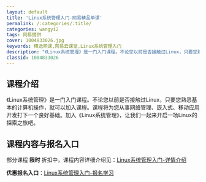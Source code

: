 ```yaml
---
layout: default
title: 'Linux系统管理入门-网易精品单课'
permalink: /:categories/:title/
categories: wangyi2
tags: 网易提供
cover: 1004833026.jpg
keywords: 精选网课,网易云课堂,Linux系统管理入门
description: "《Linux系统管理》是一门入门课程。不论您以前是否接触过Linux，只要您熟悉基本的计算机操作，就可以加入课程。课程将为您从事网络管理、嵌入式、移动应用开发打下一个良好基础。加入《Linu"
classid: 1004833026
---
```


## 课程介绍

《Linux系统管理》是一门入门课程。不论您以前是否接触过Linux，只要您熟悉基本的计算机操作，就可以加入课程。课程将为您从事网络管理、嵌入式、移动应用开发打下一个良好基础。加入《Linux系统管理》，让我们一起来开启一场Linux的探索之旅吧。

## 课程内容与报名入口

部分课程 **限时** 折扣中，课程内容详细介绍见：[Linux系统管理入门-详情介绍](https://study.163.com/course/introduction/1004833026.htm?share=1&shareId=1025206652&utm_campaign=share&utm_medium=iphoneShare&utm_source=&utm_u=1025206652)

**优惠报名入口**：[Linux系统管理入门-报名学习](https://study.163.com/course/introduction/1004833026.htm?share=1&shareId=1025206652&utm_campaign=share&utm_medium=iphoneShare&utm_source=&utm_u=1025206652)

